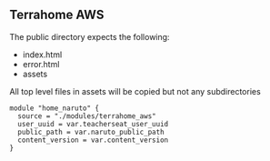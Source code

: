 ## Terrahome AWS

The public directory expects the following:
- index.html
- error.html
- assets

All top level files in assets will be copied but not any subdirectories

```
module "home_naruto" {
  source = "./modules/terrahome_aws"
  user_uuid = var.teacherseat_user_uuid
  public_path = var.naruto_public_path
  content_version = var.content_version
}
```